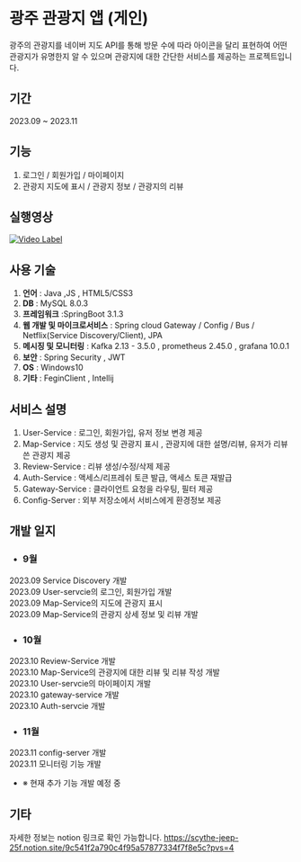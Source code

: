 # 광주 관광지 앱 (게인)

광주의 관광지를 네이버 지도 API를 통해 방문 수에 따라 아이콘을 달리 표현하여 어떤 관광지가 유명한지 알 수 있으며 관광지에 대한 간단한 서비스를 제공하는 프로젝트입니다.

## 기간
2023.09 ~ 2023.11

## 기능

1. 로그인 / 회원가입 / 마이페이지<br>
2. 관광지 지도에 표시 / 관광지 정보 / 관광지의 리뷰

## 실행영상

[![Video Label](http://img.youtube.com/vi/eQr5fW61atY/0.jpg)](https://youtu.be/eQr5fW61atY)

## 사용 기술

1. **언어** : Java ,JS , HTML5/CSS3
2. **DB** : MySQL 8.0.3
4. **프레임워크** :SpringBoot 3.1.3
5. **웹 개발 및 마이크로서비스** : Spring cloud Gateway / Config / Bus / Netflix(Service Discovery/Client), JPA
6. **메시징 및 모니터링** : Kafka 2.13 - 3.5.0 , prometheus 2.45.0 , grafana 10.0.1
7. **보안** : Spring Security , JWT
8. **OS** : Windows10
9. **기타** : FeginClient , Intellij

## 서비스 설명

1. User-Service : 로그인, 회원가입, 유저 정보 변경 제공
2. Map-Service : 지도 생성 및 관광지 표시 , 관광지에 대한 설명/리뷰, 유저가 리뷰 쓴 관광지 제공
3. Review-Service : 리뷰 생성/수정/삭제 제공
4. Auth-Service : 액세스/리프레쉬 토큰 발급, 액세스 토큰 재발급
5. Gateway-Service : 클라이언트 요청을 라우팅, 필터 제공
6. Config-Server : 외부 저장소에서 서비스에게 환경정보 제공 

## 개발 일지
+ ### 9월
 2023.09 Service Discovery 개발<br/>
 2023.09 User-servcie의 로그인, 회원가입 개발<br/>
 2023.09 Map-Service의 지도에 관광지 표시<br/>
 2023.09 Map-Service의 관광지 상세 정보 및 리뷰 개발 <br/>
+ ### 10월 
 2023.10 Review-Service 개발<br/>
 2023.10 Map-Service의 관광지에 대한 리뷰 및 리뷰 작성 개발<br/>
 2023.10 User-servcie의 마이페이지 개발<br/>
 2023.10 gateway-service 개발<br/>
 2023.10 Auth-servcie 개발<br/>
+ ### 11월
 2023.11 config-server 개발<br/>
 2023.11 모니터링 기능 개발<br/>

+ ※ 현재 추가 기능 개발 예정 중 

## 기타

자세한 정보는 notion 링크로 확인 가능합니다. 
https://scythe-jeep-25f.notion.site/9c541f2a790c4f95a57877334f7f8e5c?pvs=4
